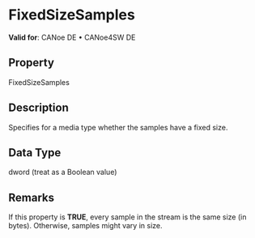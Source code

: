 # FixedSizeSamples

**Valid for**: CANoe DE • CANoe4SW DE

## Property

FixedSizeSamples

## Description

Specifies for a media type whether the samples have a fixed size.

## Data Type

dword (treat as a Boolean value)

## Remarks

If this property is **TRUE**, every sample in the stream is the same size (in bytes). Otherwise, samples might vary in size.
